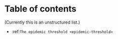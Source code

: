 Table of contents
=================

(Currently this is an unstructured list.)


* :ref:`The epidemic threshold <epidemic-threshold>`

